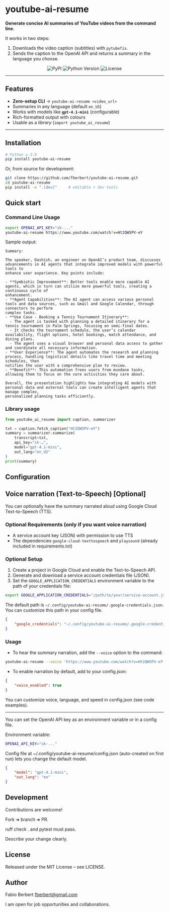 
# youtube-ai-resume

**Generate concise AI summaries of YouTube videos from the command line.**

It works in two steps:

1. Downloads the video caption (subtitles) with `pytubefix`.
2. Sends the caption to the OpenAI API and returns a summary in the language you choose.

<p align="center">
  <img src="https://img.shields.io/pypi/v/youtube-ai-resume?color=brightgreen" alt="PyPI">
  <img src="https://img.shields.io/pypi/pyversions/youtube-ai-resume" alt="Python Version">
  <img src="https://img.shields.io/github/license/fberbert/youtube-ai-resume" alt="License">
</p>

---

## Features

* **Zero-setup CLI** → `youtube-ai-resume <video_url>`
* Summaries in any language (default `en_US`)
* Works with models like **`gpt-4.1-mini`** (configurable)
* Rich-formatted output with colours
* Usable as a *library* (`import youtube_ai_resume`)

---

## Installation

```bash
# Python ≥ 3.9
pip install youtube-ai-resume
```

Or, from source for development:

```bash
git clone https://github.com/fberbert/youtube-ai-resume.git
cd youtube-ai-resume
pip install -e ".[dev]"     # editable + dev tools
```

## Quick start

### Command Line Usage

```bash
export OPENAI_API_KEY="sk-..."
youtube-ai-resume https://www.youtube.com/watch?v=Ht2QW5PV-eY
```

Sample output:

```plaintext
Summary:

The speaker, Dashish, an engineer on OpenAI’s product team, discusses advancements in AI agents that integrate improved models with powerful tools to 
enhance user experience. Key points include:

- **Symbiotic Improvement**: Better tools enable more capable AI agents, which in turn can utilize more powerful tools, creating a continuous cycle of 
enhancement.
- **Agent Capabilities**: The AI agent can access various personal tools and data sources, such as Gmail and Google Calendar, through connectors to perform
complex tasks.
- **Use Case - Booking a Tennis Tournament Itinerary**:
  - The agent is tasked with planning a detailed itinerary for a tennis tournament in Palm Springs, focusing on semi-final dates.
  - It checks the tournament schedule, the user’s calendar availability, flight options, hotel bookings, match attendance, and dining plans.
  - The agent uses a visual browser and personal data access to gather and coordinate all necessary information.
- **User Experience**: The agent automates the research and planning process, handling logistical details like travel time and meeting schedules, then 
notifies the user with a comprehensive plan to review.
- **Benefit**: This automation frees users from mundane tasks, allowing them to focus on the core activities they care about.

Overall, the presentation highlights how integrating AI models with personal data and external tools can create intelligent agents that manage complex, 
personalized planning tasks efficiently.
```

### Library usage

```python
from youtube_ai_resume import caption, summarizer

txt = caption.fetch_caption("Ht2QW5PV-eY")
summary = summarizer.summarize(
    transcript=txt,
    api_key="sk-…",
    model="gpt-4.1-mini",
    out_lang="en_US"
)
print(summary)
```

## Configuration


## Voice narration (Text-to-Speech) [Optional]

You can optionally have the summary narrated aloud using Google Cloud Text-to-Speech (TTS).

### Optional Requirements (only if you want voice narration)

- A service account key (JSON) with permission to use TTS
- The dependencies `google-cloud-texttospeech` and `playsound` (already included in requirements.txt)

### Optional Setup

1. Create a project in Google Cloud and enable the Text-to-Speech API.
2. Generate and download a service account credentials file (JSON).
3. Set the `GOOGLE_APPLICATION_CREDENTIALS` environment variable to the path of your credentials file:

```bash
export GOOGLE_APPLICATION_CREDENTIALS="/path/to/your/service-account.json"
```

The default path is `~/.config/youtube-ai-resume/.google-credentials.json`. You can customize this path in your config file.

```json
{
    "google_credentials": "~/.config/youtube-ai-resume/.google-credentials.json"
}
```

### Usage

- To hear the summary narration, add the `--voice` option to the command:

```bash
youtube-ai-resume --voice 'https://www.youtube.com/watch?v=Ht2QW5PV-eY'
```

- To enable narration by default, add to your config.json:

```json
{
    "voice_enabled": true
}
```

You can customize voice, language, and speed in config.json (see code examples).

---

You can set the OpenAI API key as an environment variable or in a config file.

Environment variable:

```bash
OPENAI_API_KEY="sk-..."
```

Config file at ~/.config/youtube-ai-resume/config.json (auto-created on first run) lets you change the default model.

```json
{
    "model": "gpt-4.1-mini",
    "out_lang": "en"
}
```

## Development

Contributions are welcome!

Fork ➜ branch ➜ PR.

ruff check . and pytest must pass.

Describe your change clearly.

## License

Released under the MIT License – see LICENSE.

## Author

Fabio Berbert <fberbert@gmail.com>

I am open for job opportunities and collaborations.